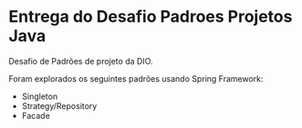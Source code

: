 # Entrega do Desafio Padroes Projetos Java

Desafio de Padrões de projeto da DIO. 

Foram explorados os seguintes padrões usando Spring Framework:

- Singleton
- Strategy/Repository
- Facade
